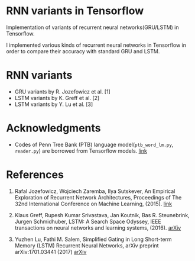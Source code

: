 # RNN variants in Tensorflow

Implementation of variants of recurrent neural networks(GRU/LSTM) in Tensorflow.  

I implemented various kinds of recurrent neural networks in Tensorflow
in order to compare their accuracy with standard GRU and LSTM.

# RNN variants

- GRU variants by R. Jozefowicz et al. [1]
- LSTM variants by K. Greff et al. [2]
- LSTM variants by Y. Lu et al. [3] 

# Acknowledgments

- Codes of Penn Tree Bank (PTB) language model(`ptb_word_lm.py`, `reader.py`) are borrowed from Tensorflow models.
[link](https://github.com/tensorflow/models/tree/master/tutorials/rnn/ptb)

# References

1. Rafal Jozefowicz, Wojciech Zaremba, Ilya Sutskever,
     An Empirical Exploration of Recurrent Network Architectures,
     Proceedings of The 32nd International Conference on Machine Learning, (2015).
     [link](http://jmlr.org/proceedings/papers/v37/jozefowicz15.html)

2. Klaus Greff, Rupesh Kumar Srivastava, Jan Koutnik, Bas R. Steunebrink, Jurgen Schmidhuber,
     LSTM: A Search Space Odyssey,
     IEEE transactions on neural networks and learning systems, (2016).
     [arXiv](https://arxiv.org/abs/1503.04069)

3. Yuzhen Lu, Fathi M. Salem,
     Simplified Gating in Long Short-term Memory (LSTM) Recurrent Neural Networks, 
     arXiv preprint arXiv:1701.03441 (2017)
     [arXiv](https://arxiv.org/abs/1701.03441)

